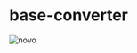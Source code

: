 # base-converter

![novo](https://user-images.githubusercontent.com/67978032/134540758-0a96829c-3bf2-40b2-9812-986060133e25.gif)